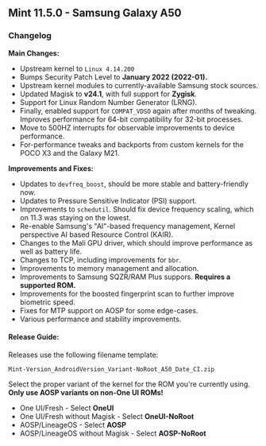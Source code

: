 ## Mint 11.5.0 - Samsung Galaxy A50

### Changelog

**Main Changes:**
- Upstream kernel to `Linux 4.14.200`
- Bumps Security Patch Level to **January 2022 (2022-01).**
- Upstream kernel modules to currently-available Samsung stock sources.
- Updated Magisk to **v24.1**, with full support for **Zygisk**.
- Support for Linux Random Number Generator (LRNG).
- Finally, enabled support for `COMPAT_VDSO` again after months of tweaking. Improves performance for 64-bit compatibility for 32-bit processes.
- Move to 500HZ interrupts for observable improvements to device performance.
- For-performance tweaks and backports from custom kernels for the POCO X3 and the Galaxy M21.

**Improvements and Fixes:**
- Updates to `devfreq_boost`, should be more stable and battery-friendly now.
- Updates to Pressure Sensitive Indicator (PSI) support.
- Improvements to `schedutil`. Should fix device frequency scaling, which on 11.3 was staying on the lowest.
- Re-enable Samsung's "AI"-based frequency management, Kernel perspective AI based Resource Control (KAIR).
- Changes to the Mali GPU driver, which should improve performance as well as battery life.
- Changes to TCP, including improvements for `bbr`.
- Improvements to memory management and allocation.
- Improvements to Samsung SQZR/RAM Plus suppors. **Requires a supported ROM.**
- Improvements for the boosted fingerprint scan to further improve biometric speed.
- Fixes for MTP support on AOSP for some edge-cases.
- Various performance and stability improvements.

#### Release Guide:

Releases use the following filename template:

`Mint-Version_AndroidVersion_Variant-NoRoot_A50_Date_CI.zip`

Select the proper variant of the kernel for the ROM you're currently using. **Only use AOSP variants on non-One UI ROMs!**

 - One UI/Fresh - Select **OneUI**
 - One UI/Fresh without Magisk - Select **OneUI-NoRoot**
 - AOSP/LineageOS - Select **AOSP**
 - AOSP/LineageOS without Magisk - Select **AOSP-NoRoot**
